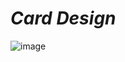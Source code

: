 # *Card Design*
![image](https://user-images.githubusercontent.com/33622890/183624037-78ec1b7e-8003-47c4-b719-9e30829a3f8d.png)


